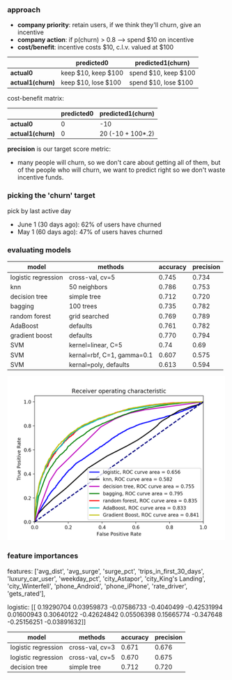 ### approach
 - __company priority__: retain users, if we think they'll churn, give an incentive
 - __company action__: if p(churn) > 0.8 --> spend $10 on incentive
 - __cost/benefit__: incentive costs $10, c.l.v. valued at $100


 |           |predicted0 | predicted1(churn) |
 |---------- |---------- |----------- |
 |__actual0__   |  keep $10, keep $100|  spend $10, keep $100|
 |__actual1(churn)__   |  keep $10, lose $100| spend $10, lose $100|

cost-benefit matrix:

 |           |predicted0 | predicted1(churn) |
 |---------- |---------- |----------- |
 |__actual0__   |  0 |  -10|
 |__actual1(churn)__   |  0| 20 (-10 + 100*.2)|

__precision__ is our target score metric:
 -  many people will churn, so we don't care about getting all of them, but of the people who will churn, we want to predict right so we don't waste incentive funds.

### picking the 'churn' target
pick by last active day
 -  June 1 (30 days ago): 62% of users have churned
 -  May 1 (60 days ago): 47% of users haves churned

### evaluating models

|        model | methods | accuracy | precision |
|---------- |---------- |----------- | ----------|
| logistic regression |  cross-val, cv=5 |  0.745| 0.734 |
| knn | 50 neighbors | 0.786 | 0.753 |
| decision tree  | simple tree | 0.712 | 0.720 |
| bagging | 100 trees | 0.735 | 0.782|
| random forest | grid searched | 0.769 | 0.789 |
| AdaBoost | defaults | 0.761 | 0.782 |
| gradient boost | defaults | 0.770 | 0.794 |
| SVM | kernel=linear, C=5 | 0.74 | 0.69 |
| SVM | kernal=rbf, C=1, gamma=0.1 | 0.607 | 0.575 |
| SVM | kernal=poly, defaults | 0.613 | 0.594 |

<img alt="roc curve" src="figs/roc_6models.png" width='500'>

### feature importances
features: ['avg_dist', 'avg_surge', 'surge_pct', 'trips_in_first_30_days',
       'luxury_car_user', 'weekday_pct', 'city_Astapor', 'city_King's Landing',
       'city_Winterfell', 'phone_Android', 'phone_iPhone', 'rate_driver',
       'gets_rated'],

logistic: [[ 0.19290704  0.03959873 -0.07586733 -0.4040499  -0.42531994  0.01600943
   0.30640122 -0.42624842  0.05506398  0.15665774 -0.347648   -0.25156251
  -0.03891632]]

|        model | methods | accuracy | precision |
|---------- |---------- |----------- | ----------|
| logistic regression |  cross-val, cv=3 |  0.671| 0.676 |
| logistic regression |  cross-val, cv=5 |  0.670| 0.675 |
| decision tree  | simple tree | 0.712 | 0.720 |

